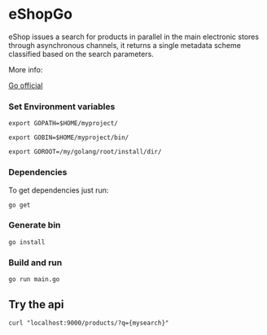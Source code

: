 # eShopGo
eShop issues a search for products in parallel in the main electronic stores through asynchronous channels, it returns a single metadata scheme classified based on the search parameters.

More info:

[Go official](https://golang.org/cmd/go/#hdr-GOPATH_environment_variable)


### Set Environment variables
```export GOPATH=$HOME/myproject/```

```export GOBIN=$HOME/myproject/bin/```

```export GOROOT=/my/golang/root/install/dir/```

### Dependencies

To get dependencies just run:

``` go get ```

### Generate bin

```go install```


### Build and run

``` go run main.go ```



## Try the api

```curl "localhost:9000/products/?q={mysearch}"```
